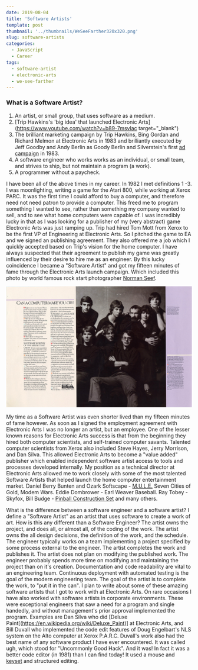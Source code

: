 ```yaml
---
date: 2019-08-04
title: 'Software Artists'
template: post
thumbnail: '../thumbnails/WeSeeFarther320x320.png'
slug: software-artists
categories:
  - JavaScript
  - Career
tags:
  - software-artist
  - electronic-arts
  - we-see-farther
---
```


### What is a Software Artist?
 1. An artist, or small group, that uses software as a medium.
 2. [Trip Hawkins's 'big idea' that launched Electronic Arts](https://www.youtube.com/watch?v=b89-7msvlac target="_blank")
 3. The brilliant marketing campaign by Trip Hawkins, Bing Gordan and Richard Melmon at Electronic Arts in 1983 and brilliantly executed by Jeff Goodby and Andy Berlin as Goody Berlin and Silverstein's first [ad campaign](https://www.eurogamer.net/articles/2018-09-16-seeing-farther-the-advert-that-changed-the-games-industry) in 1983.
 3. A software engineer who works works as an individual, or small team, and strives to ship, but not maintain a program (a work).
 4. A programmer without a paycheck.

I have been all of the above times in my career.  In 1982 I met definitions 1 -3.  I was moonlighting, writing a game for the Atari 800, while working at Xerox PARC.  It was the first time I could afford to buy a computer, and therefore need not need patron to provide a computer.  This freed me to program something I wanted to see, rather than something my company wanted to sell, and to see what home computers were capable of.  I was incredibly lucky in that as I was looking for a publisher of my (very abstract) game Electronic Arts was just ramping up.  Trip had hired Tom Mott from Xerox to be the first VP of Engineering at Electronic Arts.   So I pitched the game to EA and we signed an publishing agreement.  They also offered me a job which I quickly accepted based on Trip's vision for the home computer.  I have always suspected that their agreement to publish my game was greatly influenced by their desire to hire me as an engineer.  By this lucky coincidence I became a "Software Artist" and got my fifteen minutes of fame through the Electronic Arts launch campaign. Which included this photo by world famous rock start photographer [Norman Seef](http://normanseeff.com/).

![Can_a_computer_make_you_cry](../images/Can_a_computer_make_you_cry.jpg)

My time as a Software Artist was even shorter lived than my fifteen minutes of fame however. As soon as I signed the employment agreement with Electronic Arts I was no longer an artist, but an employee. One of the lesser known reasons for Electronic Arts success is that from the beginning they hired both computer scientists, and self-trained computer savants.  Talented computer scientists from Xerox also included Steve Hayes, Jerry Morrison, and Dan Silva. This allowed Electronic Arts to become a "value added" publisher which enabled independent software artist access to tools and processes developed internally.  My position as a technical director at Electronic Arts allowed me to work closely with some of the most talented Software Artists that helped launch the home computer entertainment market.  Daniel Berry Bunten and Ozark Softscape - [M.U.L.E.](https://www.filfre.net/2013/02/dan-bunten-and-m-u-l-e/) Seven Cities of Gold, Modem Wars. Eddie Dombrower - Earl Weaver Baseball. Ray Tobey - Skyfox, Bill Budge - [Pinball Construction Set](https://www.filfre.net/tag/pinball-construction-set/) and many others.

What is the difference between a software engineer and a software artist?  I define a "Software Artist" as an artist that uses software to create a work of art.  How is this any different than a Software Engineer?  The artist owns the project, and does all, or almost all, of the coding of the work.  The artist owns the all design decisions, the definition of the work, and the schedule.  The engineer typically works on a team implementing a project specified by some process external to the engineer.  The artist completes the work and publishes it.  The artist does not plan on modifying the published work. The engineer probably spends more time on modifying and maintaining the project than on it's creation.  Documentation and code readability are vital to an engineering team.  Continuous deployment with automated testing is the goal of the modern engineering team. The goal of the artist is to complete the work, to "put it in the can".  I plan to write about some of these amazing software artists that I got to work with at Electronic Arts.  On rare occasions I have also worked with software artists in corporate environments.  These were exceptional engineers that saw a need for a program and single handedly, and without management's prior approval implemented the program.  Examples are Dan Silva who did [Deluxe Paint[(https://en.wikipedia.org/wiki/Deluxe_Paint)] at Electronic Arts, and Bill Duvall who implemented the code edit features of Doug Engelbart's NLS system on the Alto computer at Xerox P.A.R.C.  Duvall's work also had the best name of any software product I have ever encountered. It was called ugh, which stood for "Uncommonly Good Hack". And it was! In fact it was a better code editor (in 1981) than I can find today! It used a mouse and [keyset](http://www.dougengelbart.org/content/view/273/309/) and structured editing.
